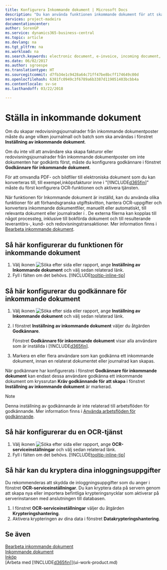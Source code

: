 ```yaml
---
title: Konfigurera Inkommande dokument | Microsoft Docs
description: "Du kan använda funktionen inkommande dokument för att skapa elektroniska dokument, hantera OCR-uppgifter, importera fakturor och konvertera bildfiler."
services: project-madeira
documentationcenter: 
author: SorenGP
ms.service: dynamics365-business-central
ms.topic: article
ms.devlang: na
ms.tgt_pltfrm: na
ms.workload: na
ms.search.keywords: electronic document, e-invoice, incoming document, OCR, ecommerce, document exchange, import invoice
ms.date: 06/02/2017
ms.author: sgroespe
ms.translationtype: HT
ms.sourcegitcommit: d7fb34e1c9428a64c71ff47be8bcff174649c00d
ms.openlocfilehash: 6381fc0949c3f6789a6b3387d119051403bcbb4a
ms.contentlocale: sv-se
ms.lasthandoff: 03/22/2018

---
```

# <a name="set-up-incoming-documents"></a>Ställa in inkommande dokument
Om du skapar redovisningsjournalrader från inkommande dokumentposter måste du ange vilken journalmall och batch som ska användas i fönstret **Inställning av inkommande dokument**.

Om du inte vill att användare ska skapa fakturor eller redovisningsjournalrader från inkommande dokumentposter om inte dokumenten har godkänts först, måste du konfigurera godkännare i fönstret **Godkännare för inkommande dokument**.

För att omvandla PDF- och bildfiler till elektroniska dokument som du kan konverteras till, till exempel,inköpsfakturor inne i "[!INCLUDE[d365fin](includes/d365fin_md.md)]" måste du först konfigurera OCR-funktionen och aktivera tjänsten.

När funktionen för Inkommande dokument är inställd, kan du använda olika funktioner för att förhandsgranska utgiftskvitton, hantera OCR-uppgifter och konvertera inkommande dokumentfiler, manuellt eller automatiskt, till relevanta dokument eller journalrader i . De externa filerna kan kopplas till något processteg, inklusive till bokförda dokument och till resulterande leverantörs-, kund- och redovisningstransaktioner. Mer information finns i [Bearbeta inkommande dokument](across-process-income-documents.md).

## <a name="to-set-up-the-incoming-documents-feature"></a>Så här konfigurerar du funktionen för inkommande dokument
1. Välj ikonen ![Söka efter sida eller rapport](media/ui-search/search_small.png "Ikonen Söka efter sida eller rapport"), ange **Inställning av Inkommande dokument** och välj sedan relaterad länk.
2. Fyll i fälten om det behövs. [!INCLUDE[tooltip-inline-tip](includes/tooltip-inline-tip_md.md)]

## <a name="to-set-up-approvers-of-incoming-document-records"></a>Så här konfigurerar du godkännare för inkommande dokument
1. Välj ikonen ![Söka efter sida eller rapport](media/ui-search/search_small.png "Ikonen Söka efter sida eller rapport"), ange **Inställning av Inkommande dokument** och välj sedan relaterad länk.  
2. I fönstret **Inställning av inkommande dokument** väljer du åtgärden **Godkännare**.

    Fönstret **Godkännare för inkommande dokument** visar alla användare som är inställda i [!INCLUDE[d365fin](includes/d365fin_md.md)].  
3. Markera en eller flera användare som kan godkänna ett inkommande dokument, innan en relaterat dokumentet eller journalrad kan skapas.

När godkännare har konfigurerats i fönstret **Godkännare för inkommande dokument** kan endast dessa användare godkänna ett inkommande dokument om kryssrutan **Kräv godkännande för att skapa** i fönstret **Inställning av inkommande dokument** är markerad.

> [!NOTE]  
>   Denna inställning av godkännande är inte relaterad till arbetsflöden för godkännande. Mer information finns i [Använda arbetsflöden för godkännande](across-how-use-approval-workflows.md).

## <a name="to-set-up-an-ocr-service"></a>Så här konfigurerar du en OCR-tjänst
1. Välj ikonen ![Söka efter sida eller rapport](media/ui-search/search_small.png "Ikonen Söka efter sida eller rapport"), ange **OCR-serviceinställningar** och välj sedan relaterad länk.
2. Fyll i fälten om det behövs. [!INCLUDE[tooltip-inline-tip](includes/tooltip-inline-tip_md.md)]

## <a name="to-encrypt-your-login-information"></a>Så här kan du kryptera dina inloggningsuppgifter
Du rekommenderas att skydda de inloggningsuppgifter som du anger i fönstret **OCR-serviceinställningar**. Du kan kryptera data på servern genom att skapa nya eller importera befintliga krypteringsnycklar som aktiverar på serverinstansen med anslutningen till databasen.

1. I fönstret **OCR-serviceinställningar** väljer du åtgärden **Krypteringshantering**.
2. Aktivera krypteringen av dina data i fönstret **Datakrypteringshantering**.

## <a name="see-also"></a>Se även
[Bearbeta inkommande dokument](across-process-income-documents.md)  
[Inkommande dokument](across-income-documents.md)  
[Inköp](purchasing-manage-purchasing.md)  
[Arbeta med [!INCLUDE[d365fin](includes/d365fin_md.md)]](ui-work-product.md)

